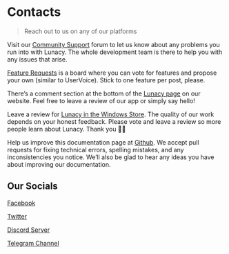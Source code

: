 # Contacts

> Reach out to us on any of our platforms


Visit our <a href="https://community.icons8.com/" target="_blank">Community Support</a> forum to let us know about any problems you run into with Lunacy. The whole development team is there to help you with any issues that arise.

<a href="https://lunatics.icons8.com/discussions" target="_blank">Feature Requests</a> is a board where you can vote for features and propose your own (similar to UserVoice). Stick to one feature per post, please.

There’s a comment section at the bottom of the <a href="https://icons8.com/lunacy" target="_blank">Lunacy page</a> on our website. Feel free to leave a review of our app or simply say hello!

Leave a review for <a href="https://apps.microsoft.com/store/detail/lunacy-graphic-design-software/9PNLMKKPCLJJ?hl=en-us&gl=us" target="_blank">Lunacy in the Windows Store</a>. The quality of our work depends on your honest feedback. Please vote and leave a review so more people learn about Lunacy. Thank you 🙏🏽

Help us improve this documentation page at <a href="https://github.com/icons8/lunacy-docs" target="_blank">Github</a>. We accept pull requests for fixing technical errors, spelling mistakes, and any inconsistencies you notice. We’ll also be glad to hear any ideas you have about improving our documentation.

## Our Socials

<a href="https://www.facebook.com/lunacyapp" target="_blank">Facebook</a>

<a href="https://twitter.com/Icons8_Lunacy" target="_blank">Twitter</a>

<a href="https://discord.com/invite/XfW7qns" target="_blank">Discord Server</a>

<a href="https://t.me/lunacy_app" target="_blank">Telegram Channel</a>